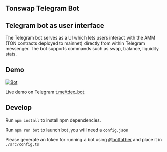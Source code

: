 ## Tonswap Telegram Bot 

## Telegram bot as user interface

The Telegram bot serves as a UI which lets users interact with the AMM (TON contracts deployed to mainnet) directly from within Telegram messenger. The bot supports commands such as swap, balance, liquidity stats.

## Demo

[![Bot](https://i.ibb.co/cDtCYFd/Group-25.png)](https://drive.google.com/file/d/1m3QnCtsUbTdbuAq2_Y7D2l1tr-6kibM2/view?usp=sharing)

Live demo on Telegram [t.me/tdex_bot](https://t.me/tdex_bot)

## Develop

Run `npm install` to install npm dependencies.

Run `npm run bot` to launch bot ,you will need a `config.json`

Please generate an token for running a bot using [@botfather](https://t.me/BotFather) and place it in `./src/config.ts`
